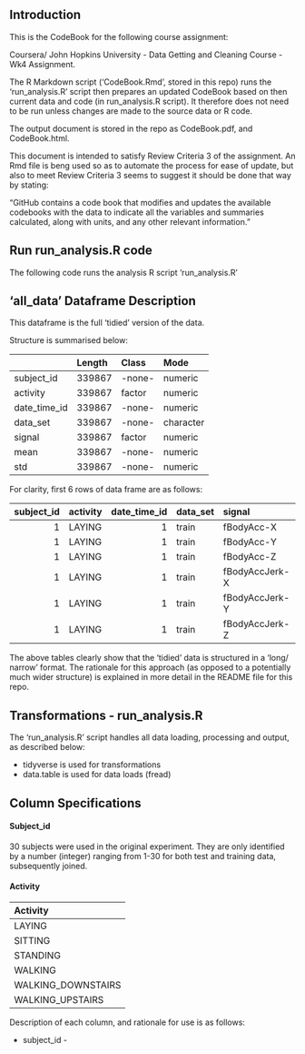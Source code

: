 Introduction
------------

This is the CodeBook for the following course assignment:

Coursera/ John Hopkins University - Data Getting and Cleaning Course -
Wk4 Assignment.

The R Markdown script (‘CodeBook.Rmd’, stored in this repo) runs the
‘run\_analysis.R’ script then prepares an updated CodeBook based on then
current data and code (in run\_analysis.R script). It therefore does not
need to be run unless changes are made to the source data or R code.

The output document is stored in the repo as CodeBook.pdf, and
CodeBook.html.

This document is intended to satisfy Review Criteria 3 of the
assignment. An Rmd file is beng used so as to automate the process for
ease of update, but also to meet Review Criteria 3 seems to suggest it
should be done that way by stating:

“GitHub contains a code book that modifies and updates the available
codebooks with the data to indicate all the variables and summaries
calculated, along with units, and any other relevant information.”

Run run\_analysis.R code
------------------------

The following code runs the analysis R script ‘run\_analysis.R’

‘all\_data’ Dataframe Description
---------------------------------

This dataframe is the full ‘tidied’ version of the data.

Structure is summarised below:

<table>
<thead>
<tr class="header">
<th></th>
<th style="text-align: left;">Length</th>
<th style="text-align: left;">Class</th>
<th style="text-align: left;">Mode</th>
</tr>
</thead>
<tbody>
<tr class="odd">
<td>subject_id</td>
<td style="text-align: left;">339867</td>
<td style="text-align: left;">-none-</td>
<td style="text-align: left;">numeric</td>
</tr>
<tr class="even">
<td>activity</td>
<td style="text-align: left;">339867</td>
<td style="text-align: left;">factor</td>
<td style="text-align: left;">numeric</td>
</tr>
<tr class="odd">
<td>date_time_id</td>
<td style="text-align: left;">339867</td>
<td style="text-align: left;">-none-</td>
<td style="text-align: left;">numeric</td>
</tr>
<tr class="even">
<td>data_set</td>
<td style="text-align: left;">339867</td>
<td style="text-align: left;">-none-</td>
<td style="text-align: left;">character</td>
</tr>
<tr class="odd">
<td>signal</td>
<td style="text-align: left;">339867</td>
<td style="text-align: left;">factor</td>
<td style="text-align: left;">numeric</td>
</tr>
<tr class="even">
<td>mean</td>
<td style="text-align: left;">339867</td>
<td style="text-align: left;">-none-</td>
<td style="text-align: left;">numeric</td>
</tr>
<tr class="odd">
<td>std</td>
<td style="text-align: left;">339867</td>
<td style="text-align: left;">-none-</td>
<td style="text-align: left;">numeric</td>
</tr>
</tbody>
</table>

For clarity, first 6 rows of data frame are as follows:

<table>
<thead>
<tr class="header">
<th style="text-align: right;">subject_id</th>
<th style="text-align: left;">activity</th>
<th style="text-align: right;">date_time_id</th>
<th style="text-align: left;">data_set</th>
<th style="text-align: left;">signal</th>
<th style="text-align: right;">mean</th>
<th style="text-align: right;">std</th>
</tr>
</thead>
<tbody>
<tr class="odd">
<td style="text-align: right;">1</td>
<td style="text-align: left;">LAYING</td>
<td style="text-align: right;">1</td>
<td style="text-align: left;">train</td>
<td style="text-align: left;">fBodyAcc-X</td>
<td style="text-align: right;">-0.9263140</td>
<td style="text-align: right;">-0.9103749</td>
</tr>
<tr class="even">
<td style="text-align: right;">1</td>
<td style="text-align: left;">LAYING</td>
<td style="text-align: right;">1</td>
<td style="text-align: left;">train</td>
<td style="text-align: left;">fBodyAcc-Y</td>
<td style="text-align: right;">-0.8869485</td>
<td style="text-align: right;">-0.9056274</td>
</tr>
<tr class="odd">
<td style="text-align: right;">1</td>
<td style="text-align: left;">LAYING</td>
<td style="text-align: right;">1</td>
<td style="text-align: left;">train</td>
<td style="text-align: left;">fBodyAcc-Z</td>
<td style="text-align: right;">-0.9287921</td>
<td style="text-align: right;">-0.8810446</td>
</tr>
<tr class="even">
<td style="text-align: right;">1</td>
<td style="text-align: left;">LAYING</td>
<td style="text-align: right;">1</td>
<td style="text-align: left;">train</td>
<td style="text-align: left;">fBodyAccJerk-X</td>
<td style="text-align: right;">-0.9491758</td>
<td style="text-align: right;">-0.9502229</td>
</tr>
<tr class="odd">
<td style="text-align: right;">1</td>
<td style="text-align: left;">LAYING</td>
<td style="text-align: right;">1</td>
<td style="text-align: left;">train</td>
<td style="text-align: left;">fBodyAccJerk-Y</td>
<td style="text-align: right;">-0.8980041</td>
<td style="text-align: right;">-0.9036754</td>
</tr>
<tr class="even">
<td style="text-align: right;">1</td>
<td style="text-align: left;">LAYING</td>
<td style="text-align: right;">1</td>
<td style="text-align: left;">train</td>
<td style="text-align: left;">fBodyAccJerk-Z</td>
<td style="text-align: right;">-0.9729599</td>
<td style="text-align: right;">-0.9824606</td>
</tr>
</tbody>
</table>

The above tables clearly show that the ‘tidied’ data is structured in a
‘long/ narrow’ format. The rationale for this approach (as opposed to a
potentially much wider structure) is explained in more detail in the
README file for this repo.

Transformations - run\_analysis.R
---------------------------------

The ‘run\_analysis.R’ script handles all data loading, processing and
output, as described below:

-   tidyverse is used for transformations
-   data.table is used for data loads (fread)

Column Specifications
---------------------

#### Subject\_id

30 subjects were used in the original experiment. They are only
identified by a number (integer) ranging from 1-30 for both test and
training data, subsequently joined.

#### Activity

<table>
<thead>
<tr class="header">
<th style="text-align: left;">Activity</th>
</tr>
</thead>
<tbody>
<tr class="odd">
<td style="text-align: left;">LAYING</td>
</tr>
<tr class="even">
<td style="text-align: left;">SITTING</td>
</tr>
<tr class="odd">
<td style="text-align: left;">STANDING</td>
</tr>
<tr class="even">
<td style="text-align: left;">WALKING</td>
</tr>
<tr class="odd">
<td style="text-align: left;">WALKING_DOWNSTAIRS</td>
</tr>
<tr class="even">
<td style="text-align: left;">WALKING_UPSTAIRS</td>
</tr>
</tbody>
</table>

Description of each column, and rationale for use is as follows:

-   subject\_id -
